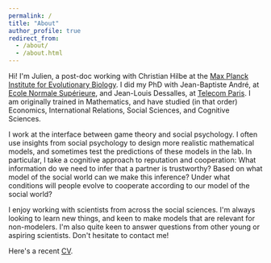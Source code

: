 ```yaml
---
permalink: /
title: "About"
author_profile: true
redirect_from: 
  - /about/
  - /about.html
---
```


Hi! I'm Julien, a post-doc working with Christian Hilbe at the [Max Planck Institute for Evolutionary Biology](http://web.evolbio.mpg.de/social-behaviour). I did my PhD with Jean-Baptiste André, at [Ecole Normale Supérieure](https://cognition.ens.fr/en), and Jean-Louis Dessalles, at [Telecom Paris](https://www.telecom-paris.fr/en/research/laboratories/information-processing-and-communication-laboratory-ltci). I am originally trained in Mathematics, and have studied (in that order) Economics, International Relations, Social Sciences, and Cognitive Sciences.

<!--Before that, I obtained a PhD in Cognitive Sciences---I was advised by Jean-Baptiste André and Jean-Louis Dessalles. Even before that, I studied (from most recent to oldest) Social Sciences, International Relations, Economics, and Mathematics, my original training, and original love, to which I eventually returned.
-->
I work at the interface between game theory and social psychology. I often use insights from social psychology to design more realistic mathematical models, and sometimes test the predictions of these models in the lab. 
In particular, I take a cognitive approach to reputation and cooperation: What information do we need to infer that a partner is trustworthy? Based on what model of the social world can we make this inference? Under what conditions will people evolve to cooperate according to our model of the social world?

I enjoy working with scientists from across the social sciences. I'm always looking to learn new things, and keen to make models that are relevant for non-modelers. I'm also quite keen to answer questions from other young or aspiring scientists. Don't hesitate to contact me!

Here's a recent [CV](files/CV.pdf).